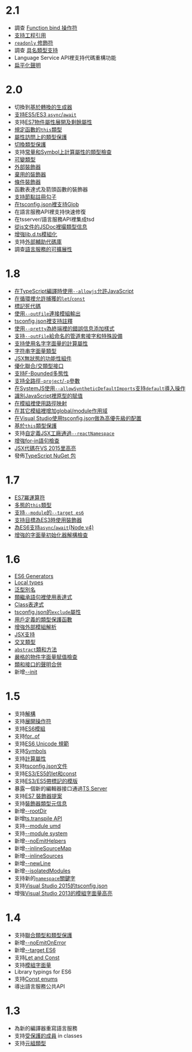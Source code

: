 # 2.1

* 調查 [Function bind 操作符](https://github.com/Microsoft/TypeScript/issues/3508)
* [支持工程引用](https://github.com/Microsoft/TypeScript/issues/3469)
* [`readonly` 修飾符](https://github.com/Microsoft/TypeScript/issues/12)
* 調查 [具名類型支持](https://github.com/Microsoft/TypeScript/issues/202)
* Language Service API裡支持代碼重構功能
* [扁平化聲明](https://github.com/Microsoft/TypeScript/issues/4433)

# 2.0

* 切換到[基於轉換的生成器](https://github.com/Microsoft/TypeScript/issues/5595)
* [支持ES5/ES3 `async`/`await`](https://github.com/Microsoft/TypeScript/issues/1664)
* 支持[ES7物件屬性展開及剩餘屬性](https://github.com/Microsoft/TypeScript/issues/2103)
* [規定函數的`this`類型](https://github.com/Microsoft/TypeScript/issues/3694)
* [屬性訪問上的類型保護](https://github.com/Microsoft/TypeScript/issues/186)
* [切換類型保護](https://github.com/Microsoft/TypeScript/issues/2214)
* 支持[常量和Symbol上計算屬性的類型檢查](https://github.com/Microsoft/TypeScript/issues/5579)
* [可變類型](https://github.com/Microsoft/TypeScript/issues/5453)
* [外部裝飾器](https://github.com/Microsoft/TypeScript/issues/2900)
* [棄用的裝飾器](https://github.com/Microsoft/TypeScript/issues/390)
* [條件裝飾器](https://github.com/Microsoft/TypeScript/issues/3538)
* 函數表達式及箭頭函數的裝飾器
* [支持節點註冊勾子](https://github.com/Microsoft/TypeScript/issues/1823)
* [在tsconfig.json裡支持Glob](https://github.com/Microsoft/TypeScript/issues/1927)
* 在語言服務API裡支持快速修復
* 在tsserver/語言服務API裡集成tsd
* [從js文件的JSDoc裡撮類型信息](https://github.com/Microsoft/TypeScript/issues/4790)
* [增強lib.d.ts模組化](https://github.com/Microsoft/TypeScript/issues/494)
* 支持[外部輔助代碼庫](https://github.com/Microsoft/TypeScript/issues/3364)
* 調查[語言服務的可擴展性](https://github.com/Microsoft/TypeScript/issues/6508)

# 1.8

* [在TypeScript編譯時使用`--allowjs`允許JavaScript](https://github.com/Microsoft/TypeScript/issues/4792)
* [在循環裡允許捕獲的`let`/`const`](https://github.com/Microsoft/TypeScript/issues/3915)
* [標記死代碼](https://github.com/Microsoft/TypeScript/pull/4788)
* [使用`--outFile`連接模組輸出](https://github.com/Microsoft/TypeScript/pull/5090)
* [tsconfig.json裡支持註釋](https://github.com/Microsoft/TypeScript/issues/4987)
* [使用`--pretty`為終端裡的錯誤信息添加樣式](https://github.com/Microsoft/TypeScript/pull/5140)
* [支持`--outFile`給命名的管道套接字和特殊設備](https://github.com/Microsoft/TypeScript/issues/4841)
* [支持使用名字字面量的計算屬性](https://github.com/Microsoft/TypeScript/issues/4653)
* [字符串字面量類型](https://github.com/Microsoft/TypeScript/pull/5185)
* [JSX無狀態的功能性組件](https://github.com/Microsoft/TypeScript/issues/5478)
* [優化聯合/交類型接口](https://github.com/Microsoft/TypeScript/pull/5738)
* [支持F-Bounded多態性](https://github.com/Microsoft/TypeScript/pull/5949)
* [支持全路徑`-project`/`-p`參數](https://github.com/Microsoft/TypeScript/issues/2869)
* [在SystemJS使用`--allowSyntheticDefaultImports`支持`default`導入操作](https://github.com/Microsoft/TypeScript/issues/5285)
* [識別JavaScript裡原型的賦值](https://github.com/Microsoft/TypeScript/pull/5876)
* [在模組裡使用路徑映射](https://github.com/Microsoft/TypeScript/issues/5039)
* [在其它模組裡增加global/module作用域](https://github.com/Microsoft/TypeScript/issues/4166)
* [在Visual Studio使用tsconfig.json做為高優先級的配置](https://github.com/Microsoft/TypeScript/issues/5287)
* [基於`this`類型保護](https://github.com/Microsoft/TypeScript/pull/5906)
* 支持[自定義JSX工廠通過`--reactNamespace`](https://github.com/Microsoft/TypeScript/pull/6146)
* [增強for-in語句檢查](https://github.com/Microsoft/TypeScript/pull/6379)
* [JSX代碼在VS 2015里高亮](https://github.com/Microsoft/TypeScript/issues/4835)
* 發佈[TypeScript NuGet 包](https://github.com/Microsoft/TypeScript/issues/3940)

# 1.7

* [ES7冪運算符](https://github.com/Microsoft/TypeScript/issues/4812)
* [多態的`this`類型](https://github.com/Microsoft/TypeScript/pull/4910)
* [支持`--module`的`--target es6`](https://github.com/Microsoft/TypeScript/issues/4806)
* [支持目標為ES3時使用裝飾器](https://github.com/Microsoft/TypeScript/pull/4741)
* [為ES6支持`async`/`await`(Node v4)](https://github.com/Microsoft/TypeScript/pull/5231)
* [增強的字面量初始化器解構檢查](https://github.com/Microsoft/TypeScript/pull/4598)

# 1.6

* [ES6 Generators](https://github.com/Microsoft/TypeScript/issues/2873)
* [Local types](https://github.com/Microsoft/TypeScript/pull/3266)
* [泛型別名](https://github.com/Microsoft/TypeScript/issues/1616)
* [類繼承語句裡使用表達式](https://github.com/Microsoft/TypeScript/pull/3516)
* [Class表達式](https://github.com/Microsoft/TypeScript/issues/497)
* [tsconfig.json的`exclude`屬性](https://github.com/Microsoft/TypeScript/pull/3188)
* [用戶定義的類型保護函數](https://github.com/Microsoft/TypeScript/issues/1007)
* [增強外部模組解析](https://github.com/Microsoft/TypeScript/issues/2338)
* [JSX支持](https://github.com/Microsoft/TypeScript/pull/3564)
* [交叉類型](https://github.com/Microsoft/TypeScript/pull/3622)
* [`abstract`類和方法](https://github.com/Microsoft/TypeScript/issues/3578)
* [嚴格的物件字面量賦值檢查](https://github.com/Microsoft/TypeScript/pull/3823)
* [類和接口的聲明合併](https://github.com/Microsoft/TypeScript/pull/3333)
* 新增[--init](https://github.com/Microsoft/TypeScript/issues/3079)

# 1.5

* 支持[解構](https://github.com/Microsoft/TypeScript/pull/1346)
* 支持[展開操作符](https://github.com/Microsoft/TypeScript/pull/1931)
* 支持[ES6模組](https://github.com/Microsoft/TypeScript/issues/2242)
* 支持[for..of](https://github.com/Microsoft/TypeScript/pull/2207)
* 支持[ES6 Unicode 規範](https://github.com/Microsoft/TypeScript/pull/2169)
* 支持[Symbols](https://github.com/Microsoft/TypeScript/pull/1978)
* 支持[計算屬性](https://github.com/Microsoft/TypeScript/issues/1082)
* 支持[tsconfig.json文件](https://github.com/Microsoft/TypeScript/pull/1692)
* 支持[ES3/ES5的let和const](https://github.com/Microsoft/TypeScript/pull/2161)
* 支持[ES3/ES5帶標記的模版](https://github.com/Microsoft/TypeScript/pull/1589)
* 暴露一個新的編輯器接口通過[TS Server](https://github.com/Microsoft/TypeScript/pull/2041)
* 支持[ES7 裝飾器提案](https://github.com/Microsoft/TypeScript/issues/2249)
* 支持[裝飾器類型元信息](https://github.com/Microsoft/TypeScript/pull/2589)
* 新增[--rootDir](https://github.com/Microsoft/TypeScript/pull/2772)
* 新增[ts.transpile API](https://github.com/Microsoft/TypeScript/issues/2499)
* 支持[--module umd](https://github.com/Microsoft/TypeScript/issues/2036)
* 支持[--module system](https://github.com/Microsoft/TypeScript/issues/2616)
* 新增[--noEmitHelpers](https://github.com/Microsoft/TypeScript/pull/2901)
* 新增[--inlineSourceMap](https://github.com/Microsoft/TypeScript/pull/2484)
* 新增[--inlineSources](https://github.com/Microsoft/TypeScript/pull/2484)
* 新增[--newLine](https://github.com/Microsoft/TypeScript/pull/2921)
* 新增[--isolatedModules](https://github.com/Microsoft/TypeScript/issues/2499)
* 支持新的[`namespace`關鍵字](https://github.com/Microsoft/TypeScript/issues/2159)
* 支持[Visual Studio 2015的tsconfig.json](https://github.com/Microsoft/TypeScript/issues/3124)
* 增強[Visual Studio 2013的模組字面量高亮](https://github.com/Microsoft/TypeScript/pull/2026)

# 1.4

* 支持[聯合類型和類型保護](https://github.com/Microsoft/TypeScript/pull/824)
* 新增[--noEmitOnError](https://github.com/Microsoft/TypeScript/pull/966)
* 新增[--target ES6](https://github.com/Microsoft/TypeScript/commit/873c1df74b7c7dcba59eaccc1bb4bd4b0da18a35)
* 支持[Let and Const](https://github.com/Microsoft/TypeScript/pull/904)
* 支持[模組字面量](https://github.com/Microsoft/TypeScript/pull/960)
* Library typings for ES6
* 支持[Const enums](https://github.com/Microsoft/TypeScript/issues/1029)
* 導出語言服務公共API

# 1.3

* 為新的編譯器重寫語言服務
* 支持[受保護的成員](https://github.com/Microsoft/TypeScript/pull/688) in classes
* 支持[元組類型](https://github.com/Microsoft/TypeScript/pull/428)
